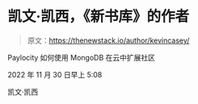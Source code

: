 # 凯文·凯西，《新书库》的作者

> 原文：<https://thenewstack.io/author/kevincasey/>

Paylocity 如何使用 MongoDB 在云中扩展社区

2022 年 11 月 30 日早上 5:08

凯文·凯西